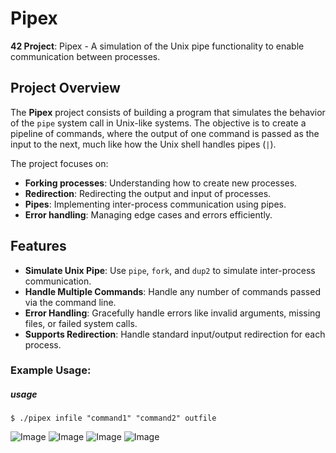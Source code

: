 # Pipex

**42 Project**: Pipex - A simulation of the Unix pipe functionality to enable communication between processes.

## Project Overview

The **Pipex** project consists of building a program that simulates the behavior of the `pipe` system call in Unix-like systems. The objective is to create a pipeline of commands, where the output of one command is passed as the input to the next, much like how the Unix shell handles pipes (`|`).

The project focuses on:
- **Forking processes**: Understanding how to create new processes.
- **Redirection**: Redirecting the output and input of processes.
- **Pipes**: Implementing inter-process communication using pipes.
- **Error handling**: Managing edge cases and errors efficiently.

## Features

- **Simulate Unix Pipe**: Use `pipe`, `fork`, and `dup2` to simulate inter-process communication.
- **Handle Multiple Commands**: Handle any number of commands passed via the command line.
- **Error Handling**: Gracefully handle errors like invalid arguments, missing files, or failed system calls.
- **Supports Redirection**: Handle standard input/output redirection for each process.

### Example Usage:

##### usage
    $ ./pipex infile "command1" "command2" outfile

![Image](https://media.discordapp.net/attachments/1330877911925919774/1336285066049097771/dup.png?ex=67a33ff2&is=67a1ee72&hm=3cbd6f17a742bef4968d8a77d627dc75456b07f136c7b034ffc16f69fd89b980&=&format=webp&quality=lossless)
![Image](https://media.discordapp.net/attachments/1330877911925919774/1336285066346762311/pipe3.png?ex=67a33ff2&is=67a1ee72&hm=57b1ed4f83f0a78315064506580e26705bc7b59ce53b56006de32eddf2c89ed1&=&format=webp&quality=lossless)
![Image](https://media.discordapp.net/attachments/1330877911925919774/1336285066866724934/simple_fork.png?ex=67a33ff2&is=67a1ee72&hm=1a3ecd9a9bd93222aa9889c914698bd6b62e4eddebb3d6c483a942ff3862408e&=&format=webp&quality=lossless&width=866&height=565)
![Image](https://media.discordapp.net/attachments/1330877911925919774/1336285066611134548/pipe_with_two-2.png?ex=67a33ff2&is=67a1ee72&hm=3cfe3e4187f2c31f5479255d3a35a9aeb747a8a5f727355e3958908f01c23940&=&format=webp&quality=lossless)


